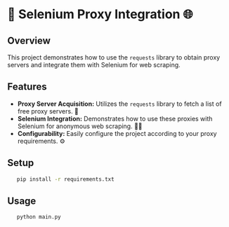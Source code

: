 # 🤖 Selenium Proxy Integration 🌐

## Overview
This project demonstrates how to use the `requests` library to obtain proxy servers and integrate them with Selenium for web scraping.

## Features
- **Proxy Server Acquisition:** Utilizes the `requests` library to fetch a list of free proxy servers. 🔄
- **Selenium Integration:** Demonstrates how to use these proxies with Selenium for anonymous web scraping. 🕵️‍♂️
- **Configurability:** Easily configure the project according to your proxy requirements. ⚙️

## Setup
```bash
   pip install -r requirements.txt
```

## Usage
```bash
   python main.py
```
